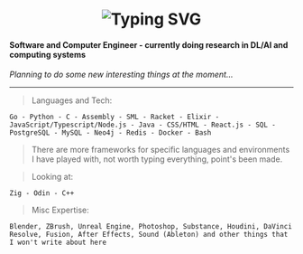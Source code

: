 <div align="center">
    <h1>
        <img src="https://readme-typing-svg.herokuapp.com?font=Jetbrains+mono&size=40&duration=3000&color=33FF33&center=true&vCenter=true&width=435&lines=+...;stop+lurking+here;" alt="Typing SVG"/>
    </h1>
</div>

#### **Software and Computer Engineer - currently doing research in DL/AI and computing systems**
*Planning to do some new interesting things at the moment...*

<hr>

>Languages and Tech:

`Go - Python - C - Assembly - SML - Racket - Elixir - JavaScript/Typescript/Node.js - Java - CSS/HTML - React.js - SQL - PostgreSQL - MySQL - Neo4j - Redis - Docker - Bash`

>There are more frameworks for specific languages and environments I have played with, not worth typing everything, point's been made.

>Looking at:

`Zig - Odin - C++`

>Misc Expertise:

`Blender, ZBrush, Unreal Engine, Photoshop, Substance, Houdini, DaVinci Resolve, Fusion, After Effects, Sound (Ableton) and other things that I won't write about here`

<!---
Mirenk0/Mirenk0 is a ✨ special ✨ repository because its `README.md` (this file) appears on your GitHub profile.
You can click the Preview link to take a look at your changes.
--->
